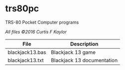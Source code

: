 # trs80pc
TRS-80 Pocket Computer programs

*All files ©2016 Curtis F Kaylor*

| File            | Description                                |
| --------------- | ------------------------------------------ |
| blackjack13.bas | Blackjack 13 game                          |
| blackjack13.txt | Blackjack 13 documentation                 |


